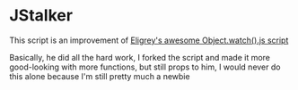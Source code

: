# JStalker

This script is an improvement of [Eligrey's awesome Object.watch().js script](https://gist.github.com/eligrey/384583)

Basically, he did all the hard work, I forked the script and made it more good-looking with more functions, but still props to him, I would never do this alone because I'm still pretty much a newbie

